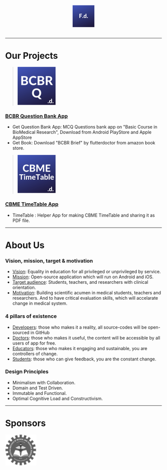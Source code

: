 # <p align="center"><img alt="FlutterDoctor.com" src="logos/FdCBlue.png" width="70"></p>
---
# Our Projects

> [<img alt="FlutterDoctor.com" src="logos/BCBRCBlue.png" width="122">](BCBR/BCBR_Q_Bank.md)
### [BCBR Question Bank App](BCBR/BCBR_Q_Bank.md)
- Get Question Bank App: MCQ Questions bank app on "Basic Course in BioMedical Research", Download from Android PlayStore and Apple AppStore  
- Get Book: Download "BCBR Brief" by flutterdoctor from amazon book store. 
 
 
> [<img alt="FlutterDoctor.com" src="logos/CBMETimeTable.png" width="122">]()
### [CBME TimeTable App]()
- TimeTable : Helper App for making CBME TimeTable and sharing it as PDF file.
 
---
# About Us
### Vision, mission, target & motivation 
* [Vision](): Equality in education for all privileged or unprivileged by service.
* [Mission](): Open-source application which will run on Android and iOS. 
* [Target audience](): Students, teachers, and researchers with clinical orientation. 
* [Motivation](): Building scientific acumen in medical students, teachers and researchers. And to have critical evaluation skills, which will accelarate change in medical system. 

### 4 pillars of existence
* [Developers](): those who makes it a reality, all source-codes will be open-sourced in GitHub  
* [Doctors](): those who makes it useful, the content will be accessible by all users of app for free. 
* [Educators](): those who makes it engaging and sustainable, you are controllers of change.
* [Students](): those who can give feedback, you are the constant change. 

### Design Principles 
* Minimalism with Collaboration. 
* Domain and Test Driven.
* Immutable and Functional.
* Optimal Cognitive Load and Constructivism.

---
# Sponsors
<img alt="flutter doctor logo" src="logos/SponSIMATS.png" width="100">

